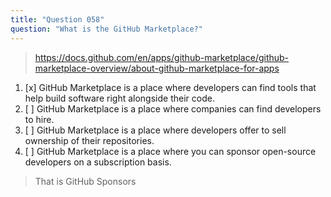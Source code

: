 ```yaml
---
title: "Question 058"
question: "What is the GitHub Marketplace?"
---
```



> https://docs.github.com/en/apps/github-marketplace/github-marketplace-overview/about-github-marketplace-for-apps
1. [x] GitHub Marketplace is a place where developers can find tools that help build software right alongside their code.
1. [ ] GitHub Marketplace is a place where companies can find developers to hire.
1. [ ] GitHub Marketplace is a place where developers offer to sell ownership of their repositories.
1. [ ] GitHub Marketplace is a place where you can sponsor open-source developers on a subscription basis.
> That is GitHub Sponsors
